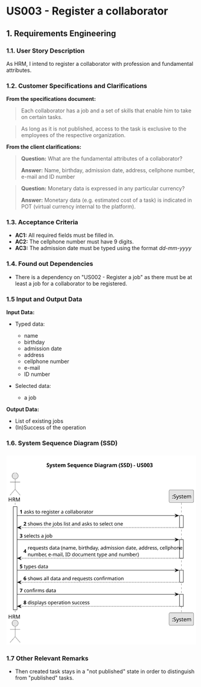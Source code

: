 # US003 - Register a collaborator


## 1. Requirements Engineering

### 1.1. User Story Description
As  HRM, I intend to register a collaborator with profession and fundamental attributes.

### 1.2. Customer Specifications and Clarifications 

**From the specifications document:**

>	Each collaborator has a job and a set of skills that enable him to take on certain tasks.

>	As long as it is not published, access to the task is exclusive to the employees of the respective organization. 

**From the client clarifications:**

> **Question:** What are the fundamental attributes of a collaborator?
>
> **Answer:** Name, birthday, admission date, address, cellphone number, e-mail and ID number

> **Question:** Monetary data is expressed in any particular currency?
>
> **Answer:** Monetary data (e.g. estimated cost of a task) is indicated in POT (virtual currency internal to the platform).

### 1.3. Acceptance Criteria

* **AC1:** All required fields must be filled in.
* **AC2:** The cellphone number must have 9 digits.
* **AC3:** The admission date must be typed using the format _dd-mm-yyyy_

### 1.4. Found out Dependencies

* There is a dependency on "US002 - Register a job" as there must be at least a job for a collaborator to be registered.

### 1.5 Input and Output Data

**Input Data:**

* Typed data:
    * name
    * birthday 
    * admission date
    * address
    * cellphone number
    * e-mail
    * ID number
	
* Selected data:
    * a job

**Output Data:**

* List of existing jobs
* (In)Success of the operation

### 1.6. System Sequence Diagram (SSD)
 
###

![System Sequence Diagram - Alternative One](svg/us003-system-sequence-diagram.svg)


### 1.7 Other Relevant Remarks

* Then created task stays in a "not published" state in order to distinguish from "published" tasks.